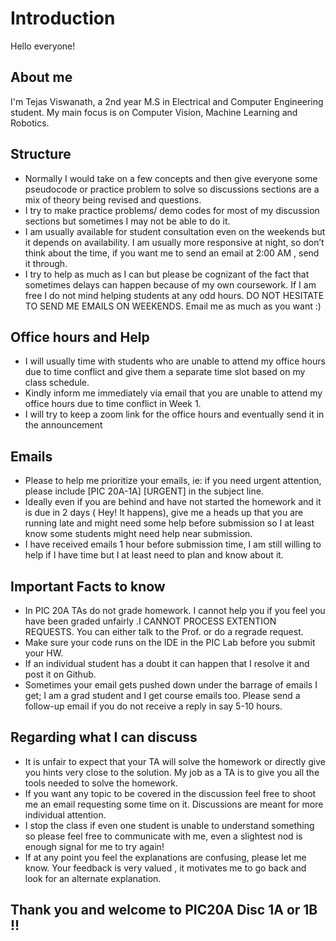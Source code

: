 # Introduction
Hello everyone!

## About me
I'm Tejas Viswanath, a 2nd year M.S in Electrical and Computer Engineering student. My main focus is on Computer Vision, Machine Learning and Robotics.

## Structure
- Normally I would take on a few concepts and then give everyone some pseudocode or practice problem to solve so discussions sections are a mix of theory being revised and questions.
- I try to make practice problems/ demo codes for most of my discussion sections but sometimes I may not be able to do it. 
- I am usually available for student consultation even on the weekends but it depends on availability. I am usually more responsive at night, so don’t think about the time, if you want me to send an email at 2:00 AM , send it through. 
- I try to help as much as I can but please be cognizant of the fact that sometimes delays can happen because of my own coursework. If I am free I do not mind helping students at any odd hours. DO NOT HESITATE TO SEND ME EMAILS ON WEEKENDS. Email me as much as you want :)

## Office hours and Help
- I will usually time with students who are unable to attend my office hours due to time conflict and give them a separate time slot based on my class schedule.
- Kindly inform me immediately via email that you are unable to attend my office hours due to time conflict in Week 1.
- I will try to keep a zoom link for the office hours and eventually send it in the announcement

## Emails
- Please to help me prioritize your emails, ie: if you need urgent attention, please include [PIC 20A-1A] [URGENT] in the subject line.
- Ideally even if you are behind and have not started the homework and it is due in 2 days ( Hey!  It happens), give me a heads up that you are running late and might need some help before submission so I at least know some students might need help near submission.
- I have received emails 1 hour before submission time, I am still willing to help if I have time but I at least need to plan and know about it.

## Important Facts to know
- In PIC 20A TAs do not grade homework. I cannot help you if you feel you have been graded unfairly .I CANNOT PROCESS EXTENTION REQUESTS. You can either talk to the Prof. or do a regrade request.
- Make sure your code runs on the IDE in the PIC Lab before you submit your HW.
- If an individual student has a doubt it can happen that I resolve it and post it on Github.
- Sometimes your email gets pushed down under the barrage of emails I get; I am a grad student and I get course emails too. Please send a follow-up email if you do not receive a reply in say 5-10 hours.

## Regarding what I can discuss
-  It is unfair to expect that your TA will solve the homework or directly give you hints very close to the solution. My job as a TA is to give you all the tools needed to solve the homework.
-  If you want any topic to be covered in the discussion feel free to shoot me an email requesting some time on it. Discussions are meant for more individual attention.
-  I stop the class if even one student is unable to understand something so please feel free to communicate with me, even a slightest nod is enough signal for me to try again!
-  If at any point you feel the explanations are confusing, please let me know. Your feedback is very valued , it motivates me to go back and look for an alternate explanation.

## Thank you and welcome to PIC20A Disc 1A or 1B !!
